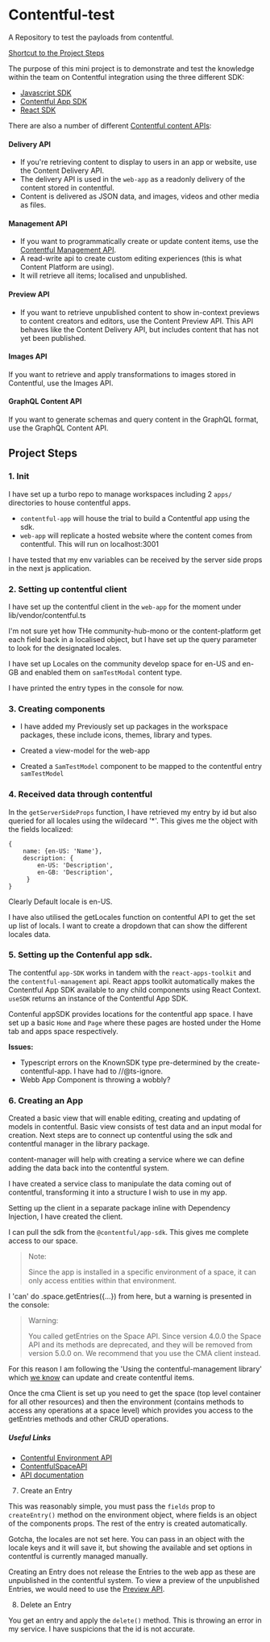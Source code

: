 # Contentful-test

A Repository to test the payloads from contentful.

[Shortcut to the Project Steps](#project-steps)

The purpose of this mini project is to demonstrate and test the knowledge within the team on Contentful integration using the three different SDK:

- [Javascript SDK](https://github.com/contentful/contentful.js)
- [Contentful App SDK](https://www.contentful.com/developers/docs/extensibility/app-framework/sdk/)
- [React SDK](https://www.npmjs.com/package/@contentful/react-apps-toolkit)

There are also a number of different [Contentful content APIs](https://www.contentful.com/developers/docs/concepts/apis/#:~:text=If%20you're%20retrieving%20content,use%20the%20Content%20Management%20API.):

#### Delivery API

- If you're retrieving content to display to users in an app or website, use the Content Delivery API.
- The delivery API is used in the `web-app` as a readonly delivery of the content stored in contentful.
- Content is delivered as JSON data, and images, videos and other media as files.

#### Management API

- If you want to programmatically create or update content items, use the [Contentful Management API](https://github.com/contentful/contentful-management.js/tree/legacy).
- A read-write api to create custom editing experiences (this is what Content Platform are using).
- It will retrieve all items; localised and unpublished.

#### Preview API

- If you want to retrieve unpublished content to show in-context previews to content creators and editors, use the Content Preview API. This API behaves like the Content Delivery API, but includes content that has not yet been published.

#### Images API

If you want to retrieve and apply transformations to images stored in Contentful, use the Images API.

#### GraphQL Content API

If you want to generate schemas and query content in the GraphQL format, use the GraphQL Content API.

## Project Steps

### 1. Init

I have set up a turbo repo to manage workspaces including 2 `apps/` directories to house contentful apps.

- `contentful-app` will house the trial to build a Contentful app using the sdk.
- `web-app` will replicate a hosted website where the content comes from contentful. This will run on localhost:3001

I have tested that my env variables can be received by the server side props in the next js application.

### 2. Setting up contentful client

I have set up the contentful client in the `web-app` for the moment under lib/vendor/contentful.ts

I'm not sure yet how THe community-hub-mono or the content-platform get each field back in a localised object, but I have set up the query parameter to look for the designated locales.

I have set up Locales on the community develop space for en-US and en-GB and enabled them on `samTestModal` content type.

I have printed the entry types in the console for now.

### 3. Creating components

- I have added my Previously set up packages in the workspace packages, these include icons, themes, library and types.

- Created a view-model for the web-app

- Created a `SamTestModel` component to be mapped to the contentful entry `samTestModel`

### 4. Received data through contentful

In the `getServerSideProps` function, I have retrieved my entry by id but also queried for all locales using the wildecard '\*'. This gives me the object with the fields localized:

```
{
    name: {en-US: 'Name'},
    description: {
        en-US: 'Description',
        en-GB: 'Description',
     }
}
```

Clearly Default locale is en-US.

I have also utilised the getLocales function on contentful API to get the set up list of locals.
I want to create a dropdown that can show the different locales data.

### 5. Setting up the Contenful app sdk.

The contentful `app-SDK` works in tandem with the `react-apps-toolkit` and the `contentful-management` api. React apps toolkit automatically makes the Contentful App SDK available to any child components using React Context. `useSDK` returns an instance of the Contentful App SDK.

Contenful appSDK provides locations for the contentful app space. I have set up a basic `Home` and `Page` where these pages are hosted under the Home tab and apps space respectively.

**Issues:**

- Typescript errors on the KnownSDK type pre-determined by the create-contentful-app. I have had to //@ts-ignore.
- Webb App Component is throwing a wobbly?

### 6. Creating an App

Created a basic view that will enable editing, creating and updating of models in contentful. Basic view consists of test data and an input modal for creation. Next steps are to connect up contentful using the sdk and contentful manager in the library package.

content-manager will help with creating a service where we can define adding the data back into the contentful system.

I have created a service class to manipulate the data coming out of contentful, transforming it into a structure I wish to use in my app.

Setting up the client in a separate package inline with Dependency Injection, I have created the client.

I can pull the sdk from the `@contentful/app-sdk`. This gives me complete access to our space.

> Note:
>
> Since the app is installed in a specific environment of a space, it can only access entities within that environment.

I 'can' do .space.getEntries({...}) from here, but a warning is presented in the console:

> Warning:
>
> You called getEntries on the Space API. Since version 4.0.0 the Space API and its methods are deprecated, and they will be removed from version 5.0.0 on. We recommend that you use the CMA client instead.

For this reason I am following the 'Using the contentful-management library' which [we know](#management-api) can update and create contentful items.

Once the cma Client is set up you need to get the space (top level container for all other resources) and then the environment (contains methods to access any operations at a space level) which provides you access to the getEntries methods and other CRUD operations.

##### Useful Links

- [Contentful Environment API](https://contentful.github.io/contentful-management.js/contentful-management/5.0.0-beta2/ContentfulEnvironmentAPI.html)
- [ContentfulSpaceAPI](https://contentful.github.io/contentful-management.js/contentful-management/5.0.0-beta2/ContentfulSpaceAPI.html)
- [API documentation](https://github.com/contentful/contentful-management.js/tree/legacy#api)

7. Create an Entry

This was reasonably simple, you must pass the `fields` prop to `createEntry()` method on the environment object, where fields is an object of the components props. The rest of the entry is created automatically.

Gotcha, the locales are not set here. You can pass in an object with the locale keys and it will save it, but showing the available and set options in contentful is currently managed manually.

Creating an Entry does not release the Entries to the web app as these are unpublished in the contentful system. To view a preview of the unpublished Entries, we would need to use the [Preview API](#preview-api).

8. Delete an Entry

You get an entry and apply the `delete()` method. This is throwing an error in my service. I have suspicions that the id is not accurate.
